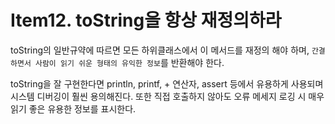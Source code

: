 # Item12. toString을 항상 재정의하라

toString의 일반규약에 따르면 모든 하위클래스에서 이 메서드를 재정의 해야 하며, 
`간결하면서 사람이 읽기 쉬운 형태의 유익한 정보`를 반환해야 한다.

toString을 잘 구현한다면 println, printf, + 연산자, assert 등에서 유용하게 사용되며 시스템 디버깅이 훨씬 용의해진다. 
또한 직접 호출하지 않아도 오류 메세지 로깅 시 매우 읽기 좋은 유용한 정보를 표시한다.


